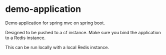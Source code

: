 # demo-application
Demo application for spring mvc on spring boot.

Designed to be pushed to a cf instance. Make sure you bind the application to a Redis instance.

This can be run locally with a local Redis instance.

